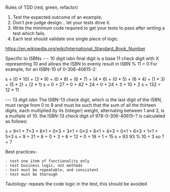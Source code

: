 Rules of TDD (red, green, refactor)
1. Test the expected outcome of an example.
2. Don't pre-judge design... let your tests drive it.
3. Write the minimum code required to get your tests to pass after writing a test which fails.
4. Each test should validate one single piece of logic.

https://en.wikipedia.org/wiki/International_Standard_Book_Number

Specific to ISBNs
--- 10 digit isbn
final digit is a base 11 check digit with X representing 10 and allows the ISBN to evenly
result in ISBN % 11 = 0
For example, for an ISBN-10 of 0-306-40615-2:

s = (0 * 10) + (3 * 9) + (0 * 8) + (6 * 7) + (4 * 6) + (0 * 5) + (6 * 4) + (1 * 3) + (5 * 2) + (2 * 1)
s = 0 + 27 + 0 + 42 + 24 + 0 + 24 + 3 + 10 + 2
s = 132 = 12 * 11

--- 13 digit isbn
 The ISBN-13 check digit, which is the last digit of the ISBN, must range from 0 to 9 and 
 must be such that the sum of all the thirteen digits, each multiplied by its (integer) 
 weight, alternating between 1 and 3, is a multiple of 10.
 the ISBN-13 check digit of 978-0-306-40615-? is calculated as follows:
 
s = 9×1 + 7×3 + 8×1 + 0×3 + 3×1 + 0×3 + 6×1 + 4×3 + 0×1 + 6×3 + 1×1 + 5×3
s = 9 + 21 + 8 + 0 + 3 + 6 + 12 + 0 + 18 + 1 + 15
s = 93
93 % 10 = 3 so ? = 7
 
Best practices-

    - test one item of functionality only
    - test business logic, not methods
    - test must be repeatable, and consistent
    - test must be thorough
    
Tautology: repeats the code logic in the test, this should be avoided